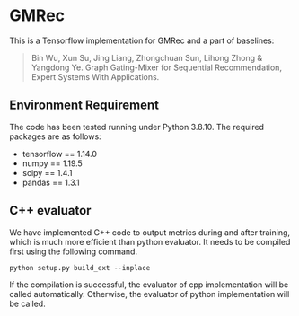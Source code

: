 # GMRec
This is a Tensorflow implementation for GMRec and a part of baselines:

>Bin Wu, Xun Su, Jing Liang, Zhongchuan Sun, Lihong Zhong & Yangdong Ye. Graph Gating-Mixer for Sequential Recommendation, Expert Systems With Applications.

## Environment Requirement
The code has been tested running under Python 3.8.10. The required packages are as follows:
* tensorflow == 1.14.0
* numpy == 1.19.5
* scipy == 1.4.1
* pandas == 1.3.1

## C++ evaluator
We have implemented C++ code to output metrics during and after training, which is much more efficient than python evaluator. It needs to be compiled first using the following command. 
```
python setup.py build_ext --inplace
```
If the compilation is successful, the evaluator of cpp implementation will be called automatically.
Otherwise, the evaluator of python implementation will be called.

